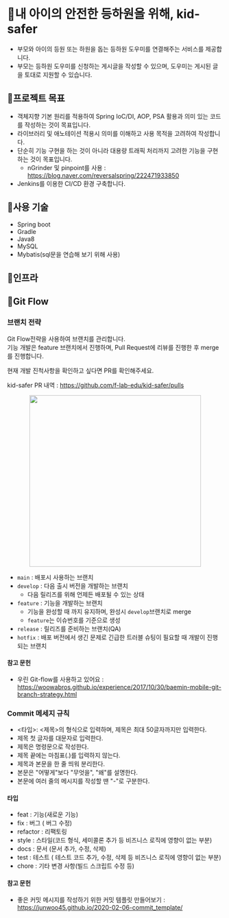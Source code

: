 # 🧒내 아이의 안전한 등하원을 위해, kid-safer

* 부모와 아이의 등원 또는 하원을 돕는 등하원 도우미를 연결해주는 서비스를 제공합니다.
* 부모는 등하원 도우미를 신청하는 게시글을 작성할 수 있으며, 도우미는 게시된 글을 토대로 지원할 수 있습니다.

## 📌프로젝트 목표
* 객체지향 기본 원리를 적용하여 Spring IoC/DI, AOP, PSA 활용과 의미 있는 코드를 작성하는 것이 목표입니다.
* 라이브러리 및 애노테이션 적용시 의미를 이해하고 사용 목적을 고려하여 작성합니다.
* 단순히 기능 구현을 하는 것이 아니라 대용량 트래픽 처리까지 고려한 기능을 구현하는 것이 목표입니다.
  * nGrinder 및 pinpoint를 사용 : https://blog.naver.com/reversalspring/222471933850
* Jenkins를 이용한 CI/CD 환경 구축합니다.

## 📌사용 기술

* Spring boot
* Gradle
* Java8
* MySQL
* Mybatis(sql문을 연습해 보기 위해 사용)

## 📌인프라


## 📌Git Flow

### 브랜치 전략

Git Flow전략을 사용하여 브랜치를 관리합니다.  
기능 개발은 feature 브랜치에서 진행하며, Pull Request에 리뷰를 진행한 후 merge를 진행합니다.   

현재 개발 진척사항을 확인하고 싶다면 PR를 확인해주세요.

kid-safer PR 내역 : https://github.com/f-lab-edu/kid-safer/pulls

<p align="center">
 <img src="https://woowabros.github.io/img/2017-10-30/git-flow_overall_graph.png" width="400">
</p>

* `main` : 배포시 사용하는 브랜치
* `develop` : 다음 출시 버전을 개발하는 브랜치
	* 다음 릴리즈를 위해 언제든 배포될 수 있는 상태
* `feature` : 기능을 개발하는 브랜치
	* 기능을 완성할 때 까지 유지하며, 완성시 `develop`브랜치로 merge
	* `feature`는 이슈번호를 기준으로 생성
* `release` : 릴리즈를 준비하는 브랜치(QA)
* `hotfix` : 배포 버전에서 생긴 문제로 긴급한 트러블 슈팅이 필요할 때 개발이 진행되는 브랜치

#### 참고 문헌 
 * 우린 Git-flow를 사용하고 있어요 : https://woowabros.github.io/experience/2017/10/30/baemin-mobile-git-branch-strategy.html

### Commit 메세지 규칙

* <타입>: <제목>의 형식으로 입력하며, 제목은 최대 50글자까지만 입력한다.
* 제목 첫 글자를 대문자로 입력한다.
* 제목은 명령문으로 작성한다.
* 제목 끝에는 마침표(.)를 입력하지 않는다.
* 제목과 본문을 한 줄 띄워 분리한다.
* 본문은 "어떻게"보다 "무엇을", "왜"를 설명한다.
* 본문에 여러 줄의 메시지를 작성할 땐 "-"로 구분한다.

#### 타입
* feat : 기능(새로운 기능)
* fix : 버그 ( 버그 수정)
* refactor : 리팩토링
* style : 스타일(코드 형식, 세미콜론 추가 등 비즈니스 로직에 영향이 없는 부분)
* docs : 문서 (문서 추가, 수정, 삭제)
* test : 테스트 ( 테스트 코드 추가, 수정, 삭제 등 비즈니스 로직에 영향이 없는 부분)
* chore : 기타 변경 사항(빌드 스크립트 수정 등)

#### 참고 문헌 
 * 좋은 커밋 메시지를 작성하기 위한 커밋 템플릿 만들어보기 : https://junwoo45.github.io/2020-02-06-commit_template/
